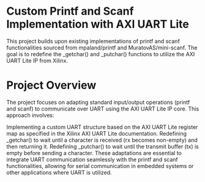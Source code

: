 # Custom Printf and Scanf Implementation with AXI UART Lite
This project builds upon existing implementations of printf and scanf functionalities sourced from mpaland/printf and MuratovAS/mini-scanf. The goal is to redefine the _getchar() and _putchar() functions to utilize the AXI UART Lite IP from Xilinx.

# Project Overview
The project focuses on adapting standard input/output operations (printf and scanf) to communicate over UART using the AXI UART Lite IP core. This approach involves:

Implementing a custom UART structure based on the AXI UART Lite register map as specified in the Xilinx AXI UART Lite documentation.
Redefining _getchar() to wait until a character is received (rx becomes non-empty) and then returning it.
Redefining _putchar() to wait until the transmit buffer (tx) is empty before sending a character.
These adaptations are essential to integrate UART communication seamlessly with the printf and scanf functionalities, allowing for serial communication in embedded systems or other applications where UART is utilized.
